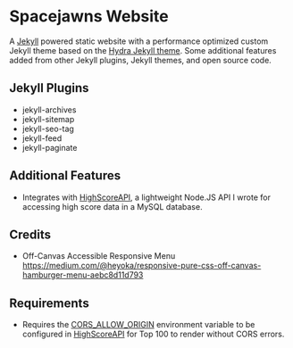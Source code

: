 # Spacejawns Website

A [Jekyll](https://jekyllrb.com/) powered static website with a performance optimized custom Jekyll theme based on the [Hydra Jekyll theme](https://github.com/CloudCannon/hydra-jekyll-template). Some additional features added from other Jekyll plugins, Jekyll themes, and open source code.

## Jekyll Plugins
- jekyll-archives
- jekyll-sitemap
- jekyll-seo-tag
- jekyll-feed
- jekyll-paginate

## Additional Features
- Integrates with [HighScoreAPI](https://github.com/sk33lz/highscoreapi), a lightweight Node.JS API I wrote for accessing high score data in a MySQL database.

## Credits
- Off-Canvas Accessible Responsive Menu https://medium.com/@heyoka/responsive-pure-css-off-canvas-hamburger-menu-aebc8d11d793

## Requirements
- Requires the [CORS_ALLOW_ORIGIN](https://github.com/sk33lz/highscoreapi#cors_allow_origin) environment variable to be configured in [HighScoreAPI](https://github.com/sk33lz/highscoreapi) for Top 100 to render without CORS errors.
